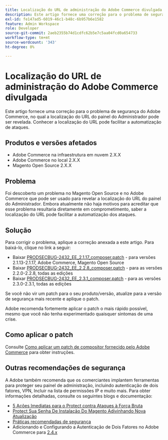 ```yaml
---
title: Localização do URL de administração do Adobe Commerce divulgada
description: Este artigo fornece uma correção para o problema de segurança do Adobe Commerce, no qual a localização do URL do painel do Administrador pode ser revelada. Conhecer a localização do URL pode facilitar a automatização de ataques.
exl-id: fe147ad5-6019-46c1-b48c-6b957b6e1582
feature: Admin Workspace
role: Developer
source-git-commit: 2aeb2355b74d1cdfc62b5e7c5aa04fcd0a654733
workflow-type: tm+mt
source-wordcount: '343'
ht-degree: 0%

---
```


# Localização do URL de administração do Adobe Commerce divulgada

Este artigo fornece uma correção para o problema de segurança do Adobe Commerce, no qual a localização do URL do painel do Administrador pode ser revelada. Conhecer a localização do URL pode facilitar a automatização de ataques.

## Produtos e versões afetados

* Adobe Commerce na infraestrutura em nuvem 2.X.X
* Adobe Commerce no local 2.X.X
* Magento Open Source 2.X.X

## Problema

Foi descoberto um problema no Magento Open Source e no Adobe Commerce que pode ser usado para revelar a localização do URL do painel do Administrador. Embora atualmente não haja motivos para acreditar que esse problema resultaria diretamente em comprometimento, saber a localização do URL pode facilitar a automatização dos ataques.

## Solução

Para corrigir o problema, aplique a correção anexada a este artigo. Para baixá-lo, clique no link a seguir:

* Baixar [PRODSECBUG-2432\_EE\_2.1.17\_composer.patch](assets/PRODSECBUG-2432_EE_2.1.17_composer.patch.zip) - para versões 2.1.13-2.1.17, Adobe Commerce, Magento Open Source
* Baixar [PRODSECBUG-2432\_EE\_2.2.8\_composer.patch](assets/PRODSECBUG-2432_EE_2.2.8_composer.patch.zip) - para as versões 2.2.0-2.2.8, todas as edições
* Baixar [PRODSECBUG-2432\_EE\_2.3.1\_composer.patch](assets/PRODSECBUG-2432_EE_2.3.1_composer.patch.zip) - para as versões 2.3.0-2.3.1, todas as edições

Se você não vir um patch para o seu produto/versão, atualize para a versão de segurança mais recente e aplique o patch.

Adobe recomenda fortemente aplicar o patch o mais rápido possível, mesmo que você não tenha experimentado quaisquer sintomas de uma crise.

## Como aplicar o patch

Consulte [Como aplicar um patch de compositor fornecido pelo Adobe Commerce](/help/how-to/general/how-to-apply-a-composer-patch-provided-by-magento.md) para obter instruções.

## Outras recomendações de segurança

A Adobe também recomenda que os comerciantes implantem ferramentas para proteger seu painel de administração, incluindo autenticação de dois fatores, VPN, Incluir na lista de permissões IP e muito mais. Para obter informações detalhadas, consulte os seguintes blogs e documentação:

* [5 Ações Imediatas para o Protect contra Ataques à Força Bruta](https://magento.com/security/best-practices/5-immediate-actions-protect-against-brute-force-attacks)
* [Protect Sua Senha De Instalação Do Magento Adivinhando Nova Atualização](https://magento.com/security/best-practices/protect-your-magento-installation-password-guessing-new-update)
* [Práticas recomendadas de segurança](https://magento.com/security/best-practices/security-best-practices)
* Adicionando e Configurando a Autenticação de Dois Fatores no Adobe Commerce para [2.4.x](https://experienceleague.adobe.com/pt-br/docs/commerce-admin/systems/security/2fa/security-two-factor-authentication)
